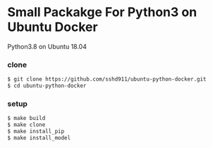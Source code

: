 # Small Packakge For Python3 on Ubuntu Docker

Python3.8 on Ubuntu 18.04

### clone 
```bash
$ git clone https://github.com/sshd911/ubuntu-python-docker.git
$ cd ubuntu-python-docker
```

### setup
```bash
$ make build
$ make clone
$ make install_pip
$ make install_model
```
